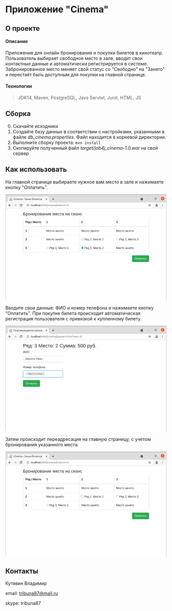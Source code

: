 # Приложение "Cinema"

## О проекте
#### Описание
Приложение для онлайн бронирования и покупки билетов в кинотеатр. 
Пользователь выбирает свободное место в зале, вводит свои контактные данные и автоматически
регистрируется в системе. Забронированное место меняет свой статус со "Свободно" на "Занято" и перестаёт быть 
доступным для покупки на главной странице.

#### Технологии
>JDK14, Maven, PostgreSQL, Java Servlet, Junit, HTML, JS

## Сборка
0. Скачайте исходники 
1. Создайте базу данных в соответствии с настройками, указанными в файле *db_cinema.properties*. 
   Файл находится в корневой директории.
2. Выполните сборку проекта: `mvn install`
3. Скопируйте полученный файл *target/job4j_cinema-1.0.war* на свой сервер

## Как использовать
На главной странице выбираете нужное вам место в зале и нажимаете кнопку
"Оплатить".

![main](images/Selection_078.png)

Вводите свои данные: ФИО и номер телефона и нажимаете кнопку "Оплатить".
При покупке билета происходит автоматическая регистрация пользователя с
привязкой к купленному билету.

![addContact](images/Selection_079.png)

Затем происходит переадресация на главную страницу, с учетом бронирования 
указанного места.

![final](images/Selection_081.png)

## Контакты
Кутявин Владимир

email: tribuna87@mail.ru

skype: tribuna87
